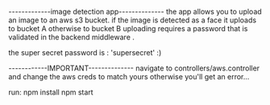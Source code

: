 -------------image detection app--------------
the app allows you to upload an image to an aws s3 bucket.
if the image is detected as a face it uploads to bucket A otherwise to bucket B
uploading requires a password that is validated in the backend middleware .


the super secret password is : 'supersecret' :)

------------IMPORTANT--------------
navigate to controllers/aws.controller
and change the aws creds to match yours otherwise you'll get an error...

run:
npm install
npm start

